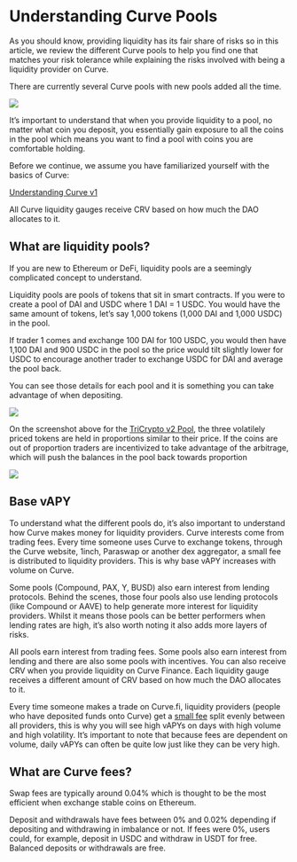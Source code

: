 # Understanding Curve Pools

As you should know, providing liquidity has its fair share of risks so in this article, we review the different Curve pools to help you find one that matches your risk tolerance while explaining the risks involved with being a liquidity provider on Curve.

There are currently several Curve pools with new pools added all the time.

![](https://2254922201-files.gitbook.io/~/files/v0/b/gitbook-x-prod.appspot.com/o/spaces%2F-MFA0rQI3SzfbVFgp3Ic%2Fuploads%2FnVpxEmHcEWUxva1180pc%2FScreen%20Shot%202022-11-14%20at%203.21.19%20AM.png?alt=media&token=a50cc7f6-de6a-41f5-88da-ca9f90316a2c)

It’s important to understand that when you provide liquidity to a pool, no matter what coin you deposit, you essentially gain exposure to all the coins in the pool which means you want to find a pool with coins you are comfortable holding.

Before we continue, we assume you have familiarized yourself with the basics of Curve:

[Understanding Curve v1](/base-features/understanding-curve)

All Curve liquidity gauges receive CRV based on how much the DAO allocates to it.

## What are liquidity pools?

If you are new to Ethereum or DeFi, liquidity pools are a seemingly complicated concept to understand.

Liquidity pools are pools of tokens that sit in smart contracts. If you were to create a pool of DAI and USDC where 1 DAI = 1 USDC. You would have the same amount of tokens, let’s say 1,000 tokens (1,000 DAI and 1,000 USDC) in the pool.

If trader 1 comes and exchange 100 DAI for 100 USDC, you would then have 1,100 DAI and 900 USDC in the pool so the price would tilt slightly lower for USDC to encourage another trader to exchange USDC for DAI and average the pool back.

You can see those details for each pool and it is something you can take advantage of when depositing.

![](https://2254922201-files.gitbook.io/~/files/v0/b/gitbook-x-prod.appspot.com/o/spaces%2F-MFA0rQI3SzfbVFgp3Ic%2Fuploads%2Fd7dTKDeNENM7MoLMpmpC%2FScreen%20Shot%202022-11-14%20at%203.26.45%20AM.png?alt=media&token=ed5838c7-e4a9-408c-bccb-fc99af8d43e5)

On the screenshot above for the [TriCrypto v2 Pool](https://curve.fi/#/ethereum/pools/tricrypto2/deposit), the three volatilely priced tokens are held in proportions similar to their price. If the coins are out of proportion traders are incentivized to take advantage of the arbitrage, which will push the balances in the pool back towards proportion

![](https://2254922201-files.gitbook.io/~/files/v0/b/gitbook-x-prod.appspot.com/o/spaces%2F-MFA0rQI3SzfbVFgp3Ic%2Fuploads%2FdvMCRy7o4YBh8gBfkreP%2FScreen%20Shot%202022-11-14%20at%203.33.31%20AM.png?alt=media&token=a8a373dc-4c9e-4345-80f0-0679aee69415)

## Base vAPY

To understand what the different pools do, it’s also important to understand how Curve makes money for liquidity providers. Curve interests come from trading fees. Every time someone uses Curve to exchange tokens, through the Curve website, 1inch, Paraswap or another dex aggregator, a small fee is distributed to liquidity providers. This is why base vAPY increases with volume on Curve.

Some pools (Compound, PAX, Y, BUSD) also earn interest from lending protocols. Behind the scenes, those four pools also use lending protocols (like Compound or AAVE) to help generate more interest for liquidity providers. Whilst it means those pools can be better performers when lending rates are high, it’s also worth noting it also adds more layers of risks.

All pools earn interest from trading fees. Some pools also earn interest from lending and there are also some pools with incentives. You can also receive CRV when you provide liquidity on Curve Finance. Each liquidity gauge receives a different amount of CRV based on how much the DAO allocates to it.

Every time someone makes a trade on Curve.fi, liquidity providers (people who have deposited funds onto Curve) get a [small fee](/lp/understanding-curve-pools#what-are-curve-fees) split evenly between all providers, this is why you will see high vAPYs on days with high volume and high volatility. It’s important to note that because fees are dependent on volume, daily vAPYs can often be quite low just like they can be very high.

## What are Curve fees?

Swap fees are typically around 0.04% which is thought to be the most efficient when exchange stable coins on Ethereum.

Deposit and withdrawals have fees between 0% and 0.02% depending if depositing and withdrawing in imbalance or not. If fees were 0%, users could, for example, deposit in USDC and withdraw in USDT for free. Balanced deposits or withdrawals are free.
